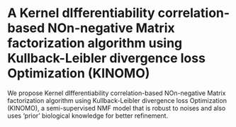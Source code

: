 # A Kernel dIfferentiability correlation-based NOn-negative Matrix factorization algorithm using Kullback-Leibler divergence loss Optimization (KINOMO)

We propose Kernel dIfferentiability correlation-based NOn-negative Matrix factorization algorithm using Kullback-Leibler divergence loss Optimization (KINOMO), a semi-supervised NMF model that is robust to noises and also uses ‘prior’ biological knowledge for better refinement.
